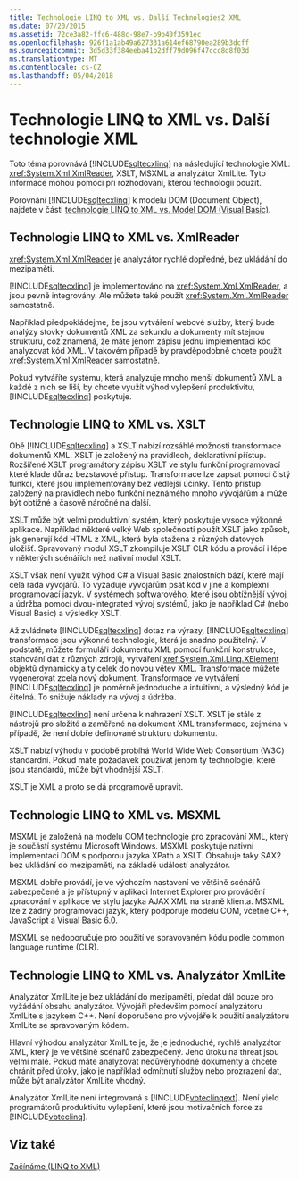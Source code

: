 ```yaml
---
title: Technologie LINQ to XML vs. Další Technologies2 XML
ms.date: 07/20/2015
ms.assetid: 72ce3a82-ffc6-488c-98e7-b9b40f3591ec
ms.openlocfilehash: 926f1a1ab49a627331a614ef68790ea289b3dcff
ms.sourcegitcommit: 3d5d33f384eeba41b2dff79d096f47ccc8d8f03d
ms.translationtype: MT
ms.contentlocale: cs-CZ
ms.lasthandoff: 05/04/2018
---
```

# <a name="linq-to-xml-vs-other-xml-technologies"></a>Technologie LINQ to XML vs. Další technologie XML
Toto téma porovnává [!INCLUDE[sqltecxlinq](~/includes/sqltecxlinq-md.md)] na následující technologie XML: <xref:System.Xml.XmlReader>, XSLT, MSXML a analyzátor XmlLite. Tyto informace mohou pomoci při rozhodování, kterou technologii použít.  
  
 Porovnání [!INCLUDE[sqltecxlinq](~/includes/sqltecxlinq-md.md)] k modelu DOM (Document Object), najdete v části [technologie LINQ to XML vs. Model DOM (Visual Basic)](../../../../visual-basic/programming-guide/concepts/linq/linq-to-xml-vs-dom.md).  
  
## <a name="linq-to-xml-vs-xmlreader"></a>Technologie LINQ to XML vs. XmlReader  
 <xref:System.Xml.XmlReader> je analyzátor rychlé dopředné, bez ukládání do mezipaměti.  
  
 [!INCLUDE[sqltecxlinq](~/includes/sqltecxlinq-md.md)] je implementováno na <xref:System.Xml.XmlReader>, a jsou pevně integrovány. Ale můžete také použít <xref:System.Xml.XmlReader> samostatně.  
  
 Například předpokládejme, že jsou vytváření webové služby, který bude analýzy stovky dokumentů XML za sekundu a dokumenty mít stejnou strukturu, což znamená, že máte jenom zápisu jednu implementaci kód analyzovat kód XML. V takovém případě by pravděpodobně chcete použít <xref:System.Xml.XmlReader> samostatně.  
  
 Pokud vytváříte systému, která analyzuje mnoho menší dokumentů XML a každé z nich se liší, by chcete využít výhod vylepšení produktivitu, [!INCLUDE[sqltecxlinq](~/includes/sqltecxlinq-md.md)] poskytuje.  
  
## <a name="linq-to-xml-vs-xslt"></a>Technologie LINQ to XML vs. XSLT  
 Obě [!INCLUDE[sqltecxlinq](~/includes/sqltecxlinq-md.md)] a XSLT nabízí rozsáhlé možnosti transformace dokumentů XML. XSLT je založený na pravidlech, deklarativní přístup. Rozšířené XSLT programátory zápisu XSLT ve stylu funkční programovací které klade důraz bezstavové přístup. Transformace lze zapsat pomocí čistý funkcí, které jsou implementovány bez vedlejší účinky. Tento přístup založený na pravidlech nebo funkční neznámého mnoho vývojářům a může být obtížné a časově náročné na další.  
  
 XSLT může být velmi produktivní systém, který poskytuje vysoce výkonné aplikace. Například některé velký Web společnosti použít XSLT jako způsob, jak generují kód HTML z XML, která byla stažena z různých datových úložišť. Spravovaný modul XSLT zkompiluje XSLT CLR kódu a provádí i lépe v některých scénářích než nativní modul XSLT.  
  
 XSLT však není využít výhod C# a Visual Basic znalostních bází, které mají celá řada vývojářů. To vyžaduje vývojářům psát kód v jiné a komplexní programovací jazyk. V systémech softwarového, které jsou obtížnější vývoj a údržba pomocí dvou-integrated vývoj systémů, jako je například C# (nebo Visual Basic) a výsledky XSLT.  
  
 Až zvládnete [!INCLUDE[sqltecxlinq](~/includes/sqltecxlinq-md.md)] dotaz na výrazy, [!INCLUDE[sqltecxlinq](~/includes/sqltecxlinq-md.md)] transformace jsou výkonné technologie, která je snadno použitelný. V podstatě, můžete formuláři dokumentu XML pomocí funkční konstrukce, stahování dat z různých zdrojů, vytváření <xref:System.Xml.Linq.XElement> objektů dynamicky a ty celek do novou větev XML. Transformace můžete vygenerovat zcela nový dokument. Transformace ve vytváření [!INCLUDE[sqltecxlinq](~/includes/sqltecxlinq-md.md)] je poměrně jednoduché a intuitivní, a výsledný kód je čitelná. To snižuje náklady na vývoj a údržba.  
  
 [!INCLUDE[sqltecxlinq](~/includes/sqltecxlinq-md.md)] není určena k nahrazení XSLT. XSLT je stále z nástrojů pro složité a zaměřené na dokument XML transformace, zejména v případě, že není dobře definované strukturu dokumentu.  
  
 XSLT nabízí výhodu v podobě probíhá World Wide Web Consortium (W3C) standardní. Pokud máte požadavek používat jenom ty technologie, které jsou standardů, může být vhodnější XSLT.  
  
 XSLT je XML a proto se dá programově upravit.  
  
## <a name="linq-to-xml-vs-msxml"></a>Technologie LINQ to XML vs. MSXML  
 MSXML je založená na modelu COM technologie pro zpracování XML, který je součástí systému Microsoft Windows. MSXML poskytuje nativní implementaci DOM s podporou jazyka XPath a XSLT. Obsahuje taky SAX2 bez ukládání do mezipaměti, na základě událostí analyzátor.  
  
 MSXML dobře provádí, je ve výchozím nastavení ve většině scénářů zabezpečené a je přístupný v aplikaci Internet Explorer pro provádění zpracování v aplikace ve stylu jazyka AJAX XML na straně klienta. MSXML lze z žádný programovací jazyk, který podporuje modelu COM, včetně C++, JavaScript a Visual Basic 6.0.  
  
 MSXML se nedoporučuje pro použití ve spravovaném kódu podle common language runtime (CLR).  
  
## <a name="linq-to-xml-vs-xmllite"></a>Technologie LINQ to XML vs. Analyzátor XmlLite  
 Analyzátor XmlLite je bez ukládání do mezipaměti, předat dál pouze pro vyžádání obsahu analyzátor. Vývojáři především pomocí analyzátoru XmlLite s jazykem C++. Není doporučeno pro vývojáře k použití analyzátoru XmlLite se spravovaným kódem.  
  
 Hlavní výhodou analyzátor XmlLite je, že je jednoduché, rychlé analyzátor XML, který je ve většině scénářů zabezpečený. Jeho útoku na threat jsou velmi malé. Pokud máte analyzovat nedůvěryhodné dokumenty a chcete chránit před útoky, jako je například odmítnutí služby nebo prozrazení dat, může být analyzátor XmlLite vhodný.  
  
 Analyzátor XmlLite není integrovaná s [!INCLUDE[vbteclinqext](~/includes/vbteclinqext-md.md)]. Není yield programátorů produktivitu vylepšení, které jsou motivačních force za [!INCLUDE[vbteclinq](~/includes/vbteclinq-md.md)].  
  
## <a name="see-also"></a>Viz také  
 [Začínáme (LINQ to XML)](../../../../visual-basic/programming-guide/concepts/linq/getting-started-linq-to-xml.md)

